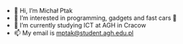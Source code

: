- 👋 Hi, I’m Michał Ptak
- 👀 I’m interested in programming, gadgets and fast cars :car:
- 🌱 I’m currently studying ICT at AGH in Cracow
- :mailbox: My email is mptak@student.agh.edu.pl

<!---
mptak12/mptak12 is a ✨ special ✨ repository because its `README.md` (this file) appears on your GitHub profile.
You can click the Preview link to take a look at your changes.
--->
